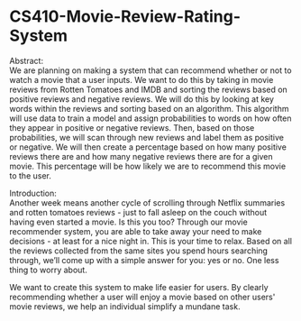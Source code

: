 # CS410-Movie-Review-Rating-System

Abstract: \
We are planning on making a system that can recommend whether or not to watch a movie that a user inputs. We want to do this by taking in movie reviews from Rotten Tomatoes and IMDB and sorting the reviews based on positive reviews and negative reviews. We will do this by looking at key words within the reviews and sorting based on an algorithm. This algorithm will use data to train a model and assign probabilities to words on how often they appear in positive or negative reviews. Then, based on those probabilities, we will scan through new reviews and label them as positive or negative. We will then create a percentage based on how many positive reviews there are and how many negative reviews there are for a given movie. This percentage will be how likely we are to recommend this movie to the user.

Introduction: \
Another week means another cycle of scrolling through Netflix summaries and rotten tomatoes reviews - just to fall asleep on the couch without having even started a movie. Is this you too? Through our movie recommender system, you are able to take away your need to make decisions - at least for a nice night in. This is your time to relax. Based on all the reviews collected from the same sites you spend hours searching through, we’ll come up with a simple answer for you: yes or no. One less thing to worry about.

We want to create this system to make life easier for users. By clearly recommending whether a user will enjoy a movie based on other users' movie reviews, we help an individual simplify a mundane task.
